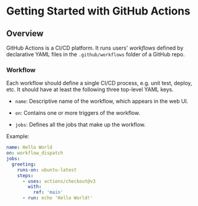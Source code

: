 # Getting Started with GitHub Actions

## Overview

GitHub Actions is a CI/CD platform. It runs users' _workflows_ defined by declarative YAML files in the
`.github/workflows` folder of a GitHub repo.

### Workflow

Each workflow should define a single CI/CD process, e.g. unit test, deploy, etc. It should have at least the following
three top-level YAML keys.

- `name`: Descriptive name of the workflow, which appears in the web UI.

- `on`: Contains one or more triggers of the workflow.

- `jobs`: Defines all the jobs that make up the workflow.

Example:

```yaml
name: Hello World
on: workflow_dispatch
jobs:
  greeting:
    runs-on: ubuntu-latest
    steps:
      - uses: actions/checkout@v3
        with:
          ref: 'main'
      - run: echo 'Hello World!'
```
